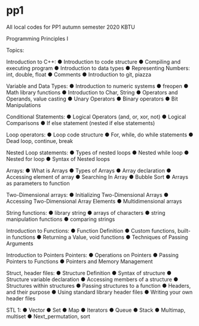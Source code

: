 # pp1
All local codes for PP1 autumn semester 2020 KBTU

 Programming Principles I
 
 Topics:
 
Introduction to C++:
    ● Introduction to code structure
    ● Compiling and executing program
    ● Introduction to data types
    ● Representing Numbers: int, double, float
    ● Comments
    ● Introduction to git, piazza
    
Variable and Data Types:
    ● Introduction to numeric systems
    ● freopen
    ● Math library functions
    ● Introduction to Char, String
    ● Operators and Operands, value casting
    ● Unary Operators
    ● Binary operators
    ● Bit Manipulations
   
Conditional Statements:
    ● Logical Operators (and, or, xor, not)
    ● Logical Comparisons
    ● If else statement (nested if else statements)

Loop operators:
    ● Loop code structure
    ● For, while, do while statements
    ● Dead loop, continue, break

Nested Loop statements:
    ● Types of nested loops
    ● Nested while loop
    ● Nested for loop
    ● Syntax of Nested loops

Arrays:
    ● What is Arrays
    ● Types of Arrays
    ● Array declaration
    ● Accessing element of array
    ● Searching In Array
    ● Bubble Sort
    ● Arrays as parameters to function

Two-Dimensional arrays:
    ● Initializing Two-Dimensional Arrays
    ● Accessing Two-Dimensional Array Elements
    ● Multidimensional arrays

String functions:
    ● library string
    ● arrays of characters
    ● string manipulation functions
    ● comparing strings

Introduction to Functions:
    ● Function Definition
    ● Custom functions, built-in functions
    ● Returning a Value, void functions
    ● Techniques of Passing Arguments

Introduction to Pointers Pointers:
    ● Operations on Pointers
    ● Passing Pointers to Functions
    ● Pointers and Memory Management

Struct, header files:
    ● Structure Definition
    ● Syntax of structure
    ● Structure variable declaration
    ● Accessing members of a structure
    ● Structures within structures
    ● Passing structures to a function
    ● Headers, and their purpose
    ● Using standard library header files
    ● Writing your own header files

STL 1:
    ● Vector
    ● Set
    ● Map
    ● Iterators
    ● Queue
    ● Stack
    ● Multimap, multiset
    ● Next_permutation, sort

